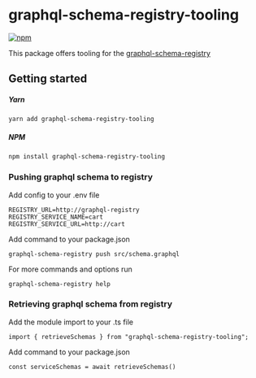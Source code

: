 # graphql-schema-registry-tooling
[![npm](https://img.shields.io/npm/v/graphql-schema-registry-tooling.svg)](https://www.npmjs.com/package/graphql-schema-registry-tooling)

This package offers tooling for the [graphql-schema-registry](https://github.com/basselalaraaj/graphql-schema-registry)

## Getting started

##### Yarn
```shell
yarn add graphql-schema-registry-tooling
```

##### NPM
```shell
npm install graphql-schema-registry-tooling
```

### Pushing graphql schema to registry

Add config to your .env file
```shell
REGISTRY_URL=http://graphql-registry
REGISTRY_SERVICE_NAME=cart
REGISTRY_SERVICE_URL=http://cart
```

Add command to your package.json
```shell
graphql-schema-registry push src/schema.graphql
```

For more commands and options run
```shell
graphql-schema-registry help
```

### Retrieving graphql schema from registry

Add the module import to your .ts file
```shell
import { retrieveSchemas } from "graphql-schema-registry-tooling";
```

Add command to your package.json
```shell
const serviceSchemas = await retrieveSchemas()
```